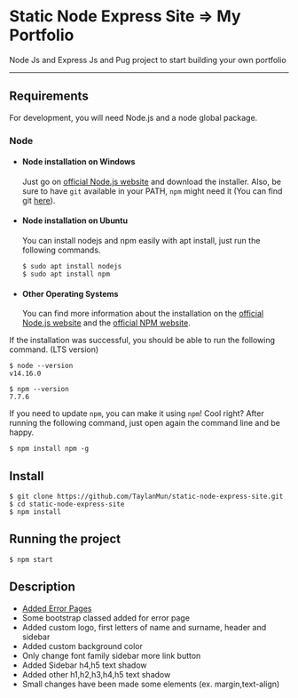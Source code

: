 # Static Node Express Site => My Portfolio

Node Js and Express Js and Pug project to start building your own 
portfolio

---
## Requirements

For development, you will need Node.js and a node global package.

### Node
- #### Node installation on Windows

  Just go on [official Node.js website](https://nodejs.org/) and download the installer.
Also, be sure to have `git` available in your PATH, `npm` might need it (You can find git [here](https://git-scm.com/)).

- #### Node installation on Ubuntu

  You can install nodejs and npm easily with apt install, just run the following commands.

      $ sudo apt install nodejs
      $ sudo apt install npm

- #### Other Operating Systems
  You can find more information about the installation on the [official Node.js website](https://nodejs.org/) and the [official NPM website](https://npmjs.org/).

If the installation was successful, you should be able to run the following command. (LTS version)

    $ node --version
    v14.16.0

    $ npm --version
    7.7.6

If you need to update `npm`, you can make it using `npm`! Cool right? After running the following command, just open again the command line and be happy.

    $ npm install npm -g

    
## Install

    $ git clone https://github.com/TaylanMun/static-node-express-site.git
    $ cd static-node-express-site
    $ npm install

## Running the project

    $ npm start

## Description
- [Added Error Pages](https://nodejs.org/https://codepen.io/Navedkhan012/pen/vrWQMY/)
- Some bootstrap classed added for error page
- Added custom logo, first letters of name and surname, header and sidebar
- Added custom background color
- Only change font family sidebar more link button 
- Added Sidebar h4,h5 text shadow
- Added other h1,h2,h3,h4,h5 text shadow
- Small changes have been made some elements (ex. margin,text-align)